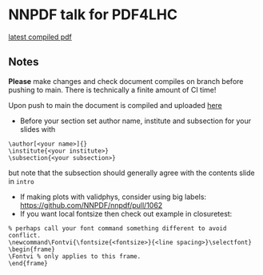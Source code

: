 # NNPDF talk for PDF4LHC

[latest compiled pdf](https://vp.nnpdf.science/Cnw0iB46RCaAbsINyzFLwA==/talk.pdf)

## Notes

**Please** make changes and check document compiles on branch before pushing to main. There is technically a finite amount of CI time!

Upon push to main the document is compiled and uploaded [here](https://vp.nnpdf.science/Cnw0iB46RCaAbsINyzFLwA==/talk.pdf)

- Before your section set author name, institute and subsection for your slides with
```
\author[<your name>]{}
\institute{<your institute>}
\subsection{<your subsection>}
```
but note that the subsection should generally agree with the contents slide in `intro`
 - If making plots with validphys, consider using big labels: https://github.com/NNPDF/nnpdf/pull/1062
 - If you want local fontsize then check out example in closuretest:
 ```
 % perhaps call your font command something different to avoid conflict.
 \newcommand\Fontvi{\fontsize{<fontsize>}{<line spacing>}\selectfont}
 \begin{frame}
 \Fontvi % only applies to this frame.
 \end{frame}
 ```

